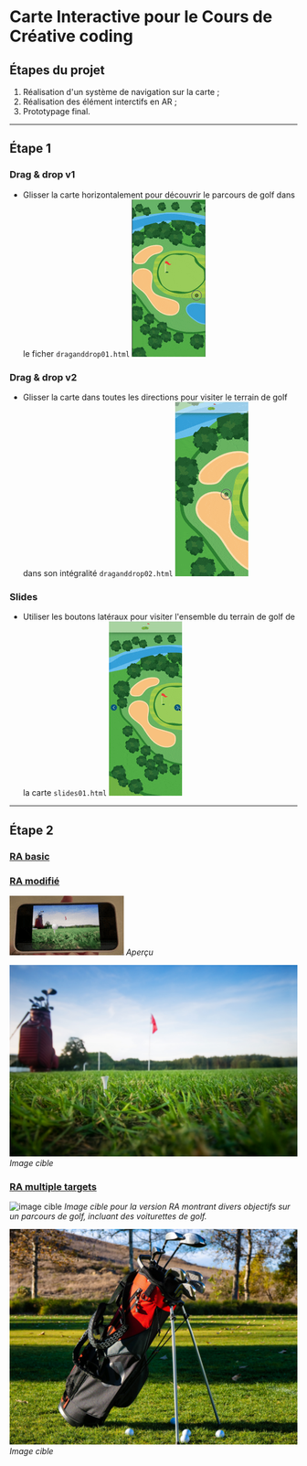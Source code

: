 # Carte Interactive pour le Cours de Créative coding

## Étapes du projet
1. Réalisation d'un système de navigation sur la carte ; 
2. Réalisation des élément interctifs en AR ; 
3. Prototypage final.

---

## Étape 1

### Drag & drop v1
- Glisser la carte horizontalement pour découvrir le parcours de golf dans le ficher `draganddrop01.html`
![gif](img/draganddrop01.gif)

### Drag & drop v2
- Glisser la carte dans toutes les directions pour visiter le terrain de golf dans son intégralité `draganddrop02.html`
![gif](img/draganddrop02.gif)


### Slides
- Utiliser les boutons latéraux pour visiter l'ensemble du terrain de golf de la carte `slides01.html`
![gif](img/slider.gif)

---

## Étape 2

### [RA basic](https://github.com/arcidiacono18/carte-interactive/blob/main/rabasic.html)

### [RA modifié](https://github.com/arcidiacono18/carte-interactive/blob/main/ramodified.html)
![gif](./img/modifiedPreview.gif)
*Aperçu*

![image cible](./img/golfBallFlag.jpg)
*Image cible*



### [RA multiple targets](https://github.com/arcidiacono18/carte-interactive/blob/main/ramultitarget.html)

![image cible](./img/golfCart.jpg)
*Image cible pour la version RA montrant divers objectifs sur un parcours de golf, incluant des voiturettes de golf.*

![image cible](./img/glofClubs.jpg)
*Image cible*
